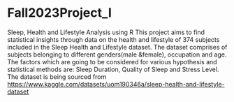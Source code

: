 # Fall2023Project_I
Sleep, Health and Lifestyle Analysis using R
This project aims to find statistical insights through data on the health and lifestyle of  374 subjects included in the Sleep Health and Lifestyle dataset. The dataset comprises of subjects belonging to different genders(male &female), occupation and age. The factors which are going to be considered for various hypothesis and statistical methods are: Sleep  Duration, Quality of Sleep and Stress Level. The dataset is being sourced from https://www.kaggle.com/datasets/uom190346a/sleep-health-and-lifestyle-dataset
